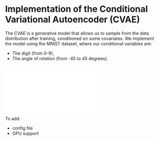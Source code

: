 # Implementation of the Conditional Variational Autoencoder (CVAE)

The CVAE is a generative model that allows us to sample from the data distribution after training, conditioned on some covariates.
We implement the model using the MNIST dataset, where our conditional variables are:
- The digit (from 0-9),
- The angle of rotation (from -45 to 45 degrees).


![image info](./figures/images/reconstructed_images.pdf)

To add:
- config file
- GPU support
